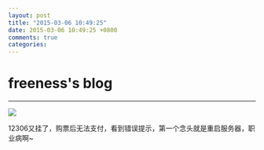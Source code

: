 ```yaml
---
layout: post
title: "2015-03-06 10:49:25"
date: 2015-03-06 10:49:25 +0800
comments: true
categories: 
---
```


# freeness's blog

----------

![](http://okqmqrbgo.bkt.clouddn.com/201503061049251.jpg)

>
12306又挂了，购票后无法支付，看到错误提示，第一个念头就是重启服务器，职业病啊~